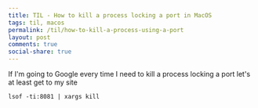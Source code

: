 ```yaml
---
title: TIL - How to kill a process locking a port in MacOS
tags: til, macos
permalink: /til/how-to-kill-a-process-using-a-port
layout: post
comments: true
social-share: true
---
```


If I'm going to Google every time I need to kill a process locking a port let's at least get to my site

```
lsof -ti:8081 | xargs kill
```